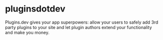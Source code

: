 # pluginsdotdev
Plugins.dev gives your app superpowers: allow your users to safely add 3rd party plugins to your site and let plugin authors extend your functionality and make you money.
